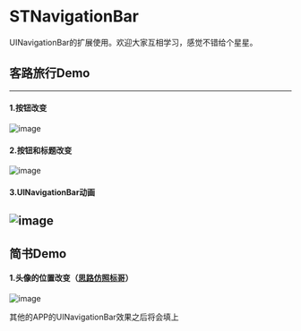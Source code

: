 # STNavigationBar
UINavigationBar的扩展使用。欢迎大家互相学习，感觉不错给个星星。
## 客路旅行Demo
---
#### 1.按钮改变
![image](https://github.com/STShenZhaoliang/STImage/blob/master/STNavigationBar/git0.gif)
#### 2.按钮和标题改变
![image](https://github.com/STShenZhaoliang/STImage/blob/master/STNavigationBar/git1.gif)
#### 3.UINavigationBar动画
![image](https://github.com/STShenZhaoliang/STImage/blob/master/STNavigationBar/git2.gif)
---
## 简书Demo
#### 1.头像的位置改变（[思路仿照标哥](https://github.com/CoderJackyHuang/NavigationBarScaleViewDemo)）
![image](https://github.com/STShenZhaoliang/STImage/blob/master/STNavigationBar/git3.gif)

其他的APP的UINavigationBar效果之后将会填上


